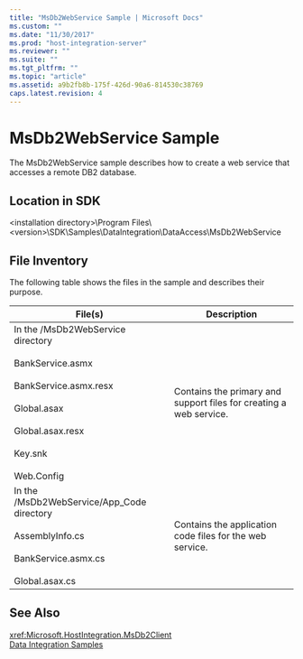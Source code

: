 ```yaml
---
title: "MsDb2WebService Sample | Microsoft Docs"
ms.custom: ""
ms.date: "11/30/2017"
ms.prod: "host-integration-server"
ms.reviewer: ""
ms.suite: ""
ms.tgt_pltfrm: ""
ms.topic: "article"
ms.assetid: a9b2fb8b-175f-426d-90a6-814530c38769
caps.latest.revision: 4
---
```

# MsDb2WebService Sample
The MsDb2WebService sample describes how to create a web service that accesses a remote DB2 database.  
  
## Location in SDK  
 \<installation directory>\Program Files\\<version\>\SDK\Samples\DataIntegration\DataAccess\MsDb2WebService  
  
## File Inventory  
 The following table shows the files in the sample and describes their purpose.  
  
|File(s)|Description|  
|---------------|-----------------|  
|In the /MsDb2WebService directory<br /><br /> BankService.asmx<br /><br /> BankService.asmx.resx<br /><br /> Global.asax<br /><br /> Global.asax.resx<br /><br /> Key.snk<br /><br /> Web.Config|Contains the primary and support files for creating a web service.|  
|In the /MsDb2WebService/App_Code directory<br /><br /> AssemblyInfo.cs<br /><br /> BankService.asmx.cs<br /><br /> Global.asax.cs|Contains the application code files for the web service.|  
  
## See Also  
 <xref:Microsoft.HostIntegration.MsDb2Client>   
 [Data Integration Samples](../core/data-integration-samples.md)